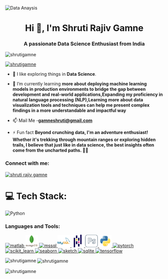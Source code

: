 <img align="centre" alt= "Data Anaysis" width="700" src="https://user-images.githubusercontent.com/89390696/197391947-44073cab-ffa1-4f6f-b0e9-a541afc7254a.gif">

<h1 align="center">Hi 👋, I'm Shruti Rajiv Gamne</h1>
<h3 align="center">A passionate Data Science Enthusiast from India</h3>

<p align="left"> <img src="https://komarev.com/ghpvc/?username=shrutigamne&label=Profile%20views&color=0e75b6&style=flat" alt="shrutigamne" /> </p>

<p align="left"> <a href="https://github.com/ryo-ma/github-profile-trophy"><img src="https://github-profile-trophy.vercel.app/?username=shrutigamne" alt="shrutigamne" /></a> </p>

- 🔭 I like exploring things in **Data Science**.

- 🌱 I’m currently learning **more about deploying machine learning models in production environments to bridge the gap between development and real-world applications,Expanding my proficiency in natural language processing (NLP),Learning more about data visualization tools and techniques can help me present complex findings in a more understandable and impactful way**

- 📫 Mail Me -**gamneshruti@gmail.com**

- ⚡ Fun fact **Beyond crunching data, I'm an adventure enthusiast! Whether it's trekking through mountain ranges or exploring hidden trails, I believe that just like in data science, the best insights often come from the uncharted paths. 🌄🚀**

<h3 align="left">Connect with me:</h3>
<p align="left">
<a href="https://linkedin.com/in/shruti rajiv gamne" target="blank"><img align="center" src="https://raw.githubusercontent.com/rahuldkjain/github-profile-readme-generator/master/src/images/icons/Social/linked-in-alt.svg" alt="shruti rajiv gamne" height="30" width="40" /></a>
</p>

# 💻 Tech Stack:

![Python](https://img.shields.io/badge/python-3670A0?style=plastic&logo=python&logoColor=ffdd54)



<h3 align="left">Languages and Tools:</h3>
<p align="left"> <a href="https://www.mathworks.com/" target="_blank" rel="noreferrer"> <img src="https://upload.wikimedia.org/wikipedia/commons/2/21/Matlab_Logo.png" alt="matlab" width="40" height="40"/> </a> <a href="https://www.mongodb.com/" target="_blank" rel="noreferrer"> <img src="https://raw.githubusercontent.com/devicons/devicon/master/icons/mongodb/mongodb-original-wordmark.svg" alt="mongodb" width="40" height="40"/> </a> <a href="https://www.microsoft.com/en-us/sql-server" target="_blank" rel="noreferrer"> <img src="https://www.svgrepo.com/show/303229/microsoft-sql-server-logo.svg" alt="mssql" width="40" height="40"/> </a> <a href="https://www.mysql.com/" target="_blank" rel="noreferrer"> <img src="https://raw.githubusercontent.com/devicons/devicon/master/icons/mysql/mysql-original-wordmark.svg" alt="mysql" width="40" height="40"/> </a> <a href="https://pandas.pydata.org/" target="_blank" rel="noreferrer"> <img src="https://raw.githubusercontent.com/devicons/devicon/2ae2a900d2f041da66e950e4d48052658d850630/icons/pandas/pandas-original.svg" alt="pandas" width="40" height="40"/> </a> <a href="https://www.photoshop.com/en" target="_blank" rel="noreferrer"> <img src="https://raw.githubusercontent.com/devicons/devicon/master/icons/photoshop/photoshop-line.svg" alt="photoshop" width="40" height="40"/> </a> <a href="https://www.python.org" target="_blank" rel="noreferrer"> <img src="https://raw.githubusercontent.com/devicons/devicon/master/icons/python/python-original.svg" alt="python" width="40" height="40"/> </a> <a href="https://pytorch.org/" target="_blank" rel="noreferrer"> <img src="https://www.vectorlogo.zone/logos/pytorch/pytorch-icon.svg" alt="pytorch" width="40" height="40"/> </a> <a href="https://scikit-learn.org/" target="_blank" rel="noreferrer"> <img src="https://upload.wikimedia.org/wikipedia/commons/0/05/Scikit_learn_logo_small.svg" alt="scikit_learn" width="40" height="40"/> </a> <a href="https://seaborn.pydata.org/" target="_blank" rel="noreferrer"> <img src="https://seaborn.pydata.org/_images/logo-mark-lightbg.svg" alt="seaborn" width="40" height="40"/> </a> <a href="https://www.sketch.com/" target="_blank" rel="noreferrer"> <img src="https://www.vectorlogo.zone/logos/sketchapp/sketchapp-icon.svg" alt="sketch" width="40" height="40"/> </a> <a href="https://www.sqlite.org/" target="_blank" rel="noreferrer"> <img src="https://www.vectorlogo.zone/logos/sqlite/sqlite-icon.svg" alt="sqlite" width="40" height="40"/> </a> <a href="https://www.tensorflow.org" target="_blank" rel="noreferrer"> <img src="https://www.vectorlogo.zone/logos/tensorflow/tensorflow-icon.svg" alt="tensorflow" width="40" height="40"/> </a> </p>

<p><img align="left" src="https://github-readme-stats.vercel.app/api/top-langs?username=shrutigamne&show_icons=true&locale=en&layout=compact" alt="shrutigamne" /></p>

<p>&nbsp;<img align="center" src="https://github-readme-stats.vercel.app/api?username=shrutigamne&show_icons=true&locale=en" alt="shrutigamne" /></p>

<p><img align="center" src="https://github-readme-streak-stats.herokuapp.com/?user=shrutigamne&" alt="shrutigamne" /></p>
